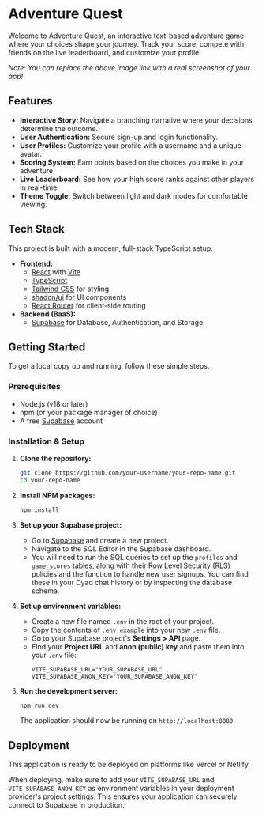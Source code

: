 # Adventure Quest

Welcome to Adventure Quest, an interactive text-based adventure game where your choices shape your journey. Track your score, compete with friends on the live leaderboard, and customize your profile.

 
*Note: You can replace the above image link with a real screenshot of your app!*

## Features

-   **Interactive Story:** Navigate a branching narrative where your decisions determine the outcome.
-   **User Authentication:** Secure sign-up and login functionality.
-   **User Profiles:** Customize your profile with a username and a unique avatar.
-   **Scoring System:** Earn points based on the choices you make in your adventure.
-   **Live Leaderboard:** See how your high score ranks against other players in real-time.
-   **Theme Toggle:** Switch between light and dark modes for comfortable viewing.

## Tech Stack

This project is built with a modern, full-stack TypeScript setup:

-   **Frontend:**
    -   [React](https://react.dev/) with [Vite](https://vitejs.dev/)
    -   [TypeScript](https://www.typescriptlang.org/)
    -   [Tailwind CSS](https://tailwindcss.com/) for styling
    -   [shadcn/ui](https://ui.shadcn.com/) for UI components
    -   [React Router](https://reactrouter.com/) for client-side routing
-   **Backend (BaaS):**
    -   [Supabase](https://supabase.com/) for Database, Authentication, and Storage.

## Getting Started

To get a local copy up and running, follow these simple steps.

### Prerequisites

-   Node.js (v18 or later)
-   npm (or your package manager of choice)
-   A free [Supabase](https://supabase.com/) account

### Installation & Setup

1.  **Clone the repository:**
    ```sh
    git clone https://github.com/your-username/your-repo-name.git
    cd your-repo-name
    ```

2.  **Install NPM packages:**
    ```sh
    npm install
    ```

3.  **Set up your Supabase project:**
    -   Go to [Supabase](https://app.supabase.com) and create a new project.
    -   Navigate to the SQL Editor in the Supabase dashboard.
    -   You will need to run the SQL queries to set up the `profiles` and `game_scores` tables, along with their Row Level Security (RLS) policies and the function to handle new user signups. You can find these in your Dyad chat history or by inspecting the database schema.

4.  **Set up environment variables:**
    -   Create a new file named `.env` in the root of your project.
    -   Copy the contents of `.env.example` into your new `.env` file.
    -   Go to your Supabase project's **Settings > API** page.
    -   Find your **Project URL** and **anon (public) key** and paste them into your `.env` file:
        ```env
        VITE_SUPABASE_URL="YOUR_SUPABASE_URL"
        VITE_SUPABASE_ANON_KEY="YOUR_SUPABASE_ANON_KEY"
        ```

5.  **Run the development server:**
    ```sh
    npm run dev
    ```
    The application should now be running on `http://localhost:8080`.

## Deployment

This application is ready to be deployed on platforms like Vercel or Netlify.

When deploying, make sure to add your `VITE_SUPABASE_URL` and `VITE_SUPABASE_ANON_KEY` as environment variables in your deployment provider's project settings. This ensures your application can securely connect to Supabase in production.